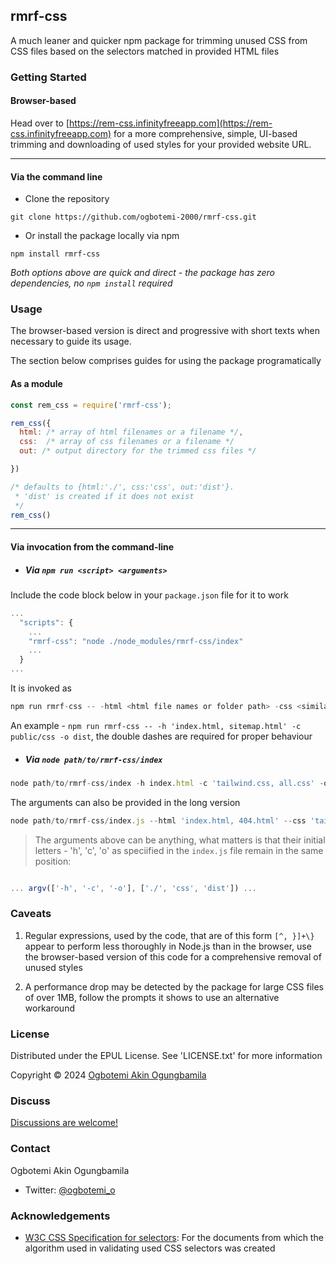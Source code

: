 ## rmrf-css

A much leaner and quicker npm package for trimming unused CSS from CSS files based on the selectors matched in provided HTML files


### Getting Started


#### Browser-based
Head over to [https://rem-css.infinityfreeapp.com](https://rem-css.infinityfreeapp.com) for a more comprehensive, simple, UI-based trimming and downloading of used styles for your provided website URL.

___

#### Via the command line
+ Clone the repository
```
git clone https://github.com/ogbotemi-2000/rmrf-css.git
```

+ Or install the package locally via npm

```
npm install rmrf-css
```

_Both options above are quick and direct - the package has zero dependencies, no `npm install` required_


### Usage

The browser-based version is direct and progressive with short texts when necessary to guide its usage.


The section below comprises guides for using the package programatically

#### As a module

```js
const rem_css = require('rmrf-css');

rem_css({
  html: /* array of html filenames or a filename */,
  css:  /* array of css filenames or a filename */
  out: /* output directory for the trimmed css files */

})

/* defaults to {html:'./', css:'css', out:'dist'}.
 * 'dist' is created if it does not exist
 */
rem_css()

```
___

#### Via invocation from the command-line

+ ##### Via `npm run <script> <arguments>`

Include the code block below in your `package.json` file for it to work
```js
...
  "scripts": {
    ...
    "rmrf-css": "node ./node_modules/rmrf-css/index"
    ...
  }
...
```

It is invoked as 
```js
npm run rmrf-css -- -html <html file names or folder path> -css <similar but for css> -out <output folder>
```
An example - `npm run rmrf-css -- -h 'index.html, sitemap.html' -c public/css -o dist`, the double dashes are required for proper behaviour


+ ##### Via `node path/to/rmrf-css/index`
```js
node path/to/rmrf-css/index -h index.html -c 'tailwind.css, all.css' -o output-folder
```


The arguments can also be provided in the long version
```js
node path/to/rmrf-css/index.js --html 'index.html, 404.html' --css 'tailwind.css, all.css' -output output-folder
```

> The arguments above can be anything, what matters is that their initial letters - 'h', 'c', 'o' as speciified in the `index.js` file remain in the same position:
```js

... argv(['-h', '-c', '-o'], ['./', 'css', 'dist']) ...
```

### Caveats

1. Regular expressions, used by the code, that are of this form `[^, }]+\}` appear to perform less thoroughly in Node.js than in the browser, use the browser-based version of this code for a comprehensive removal of unused styles

2. A performance drop may be detected by the package for large CSS files of over 1MB, follow the prompts it shows to use an alternative workaround


### License

Distributed under the EPUL License. See 'LICENSE.txt' for more information

Copyright © 2024 [Ogbotemi Akin Ogungbamila](https://github.com/ogbotemi-2000)


### Discuss

[Discussions are welcome!](https://github.com/ogbotemi-2000/rmrf-css/discussions/)

### Contact

Ogbotemi Akin Ogungbamila

+ Twitter: [@ogbotemi_o](https://twitter.com/ogbotemi_o)

### Acknowledgements

+ [W3C CSS Specification for selectors](https://www.w3.org/TR/selectors-3/#sequence): For the documents from which the algorithm used in validating used CSS selectors was created
